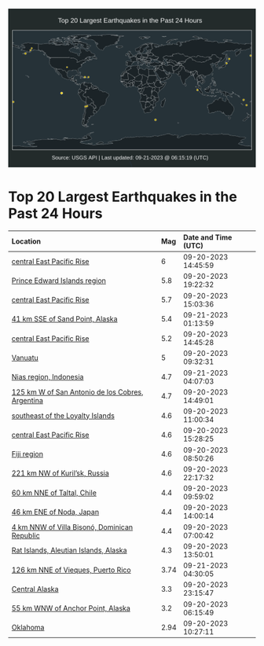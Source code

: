 ![Map](./map.png)

# Top 20 Largest Earthquakes in the Past 24 Hours

| Location | Mag | Date and Time (UTC) |
|:---|:---|:---|
| [central East Pacific Rise](https://earthquake.usgs.gov/earthquakes/eventpage/us7000kww3) | 6 | 09-20-2023 14:45:59 |
| [Prince Edward Islands region](https://earthquake.usgs.gov/earthquakes/eventpage/us7000kwz5) | 5.8 | 09-20-2023 19:22:32 |
| [central East Pacific Rise](https://earthquake.usgs.gov/earthquakes/eventpage/us7000kwwq) | 5.7 | 09-20-2023 15:03:36 |
| [41 km SSE of Sand Point, Alaska](https://earthquake.usgs.gov/earthquakes/eventpage/us7000kx0x) | 5.4 | 09-21-2023 01:13:59 |
| [central East Pacific Rise](https://earthquake.usgs.gov/earthquakes/eventpage/us7000kww6) | 5.2 | 09-20-2023 14:45:28 |
| [Vanuatu](https://earthquake.usgs.gov/earthquakes/eventpage/us7000kwv0) | 5 | 09-20-2023 09:32:31 |
| [Nias region, Indonesia](https://earthquake.usgs.gov/earthquakes/eventpage/us7000kx1b) | 4.7 | 09-21-2023 04:07:03 |
| [125 km W of San Antonio de los Cobres, Argentina](https://earthquake.usgs.gov/earthquakes/eventpage/us7000kww2) | 4.7 | 09-20-2023 14:49:01 |
| [southeast of the Loyalty Islands](https://earthquake.usgs.gov/earthquakes/eventpage/us7000kwvc) | 4.6 | 09-20-2023 11:00:34 |
| [central East Pacific Rise](https://earthquake.usgs.gov/earthquakes/eventpage/us7000kwy1) | 4.6 | 09-20-2023 15:28:25 |
| [Fiji region](https://earthquake.usgs.gov/earthquakes/eventpage/us7000kwux) | 4.6 | 09-20-2023 08:50:26 |
| [221 km NW of Kuril’sk, Russia](https://earthquake.usgs.gov/earthquakes/eventpage/us7000kx06) | 4.6 | 09-20-2023 22:17:32 |
| [60 km NNE of Taltal, Chile](https://earthquake.usgs.gov/earthquakes/eventpage/us7000kwv2) | 4.4 | 09-20-2023 09:59:02 |
| [46 km ENE of Noda, Japan](https://earthquake.usgs.gov/earthquakes/eventpage/us7000kww0) | 4.4 | 09-20-2023 14:00:14 |
| [4 km NNW of Villa Bisonó, Dominican Republic](https://earthquake.usgs.gov/earthquakes/eventpage/us7000kwum) | 4.4 | 09-20-2023 07:00:42 |
| [Rat Islands, Aleutian Islands, Alaska](https://earthquake.usgs.gov/earthquakes/eventpage/us7000kwvx) | 4.3 | 09-20-2023 13:50:01 |
| [126 km NNE of Vieques, Puerto Rico](https://earthquake.usgs.gov/earthquakes/eventpage/pr2023264000) | 3.74 | 09-21-2023 04:30:05 |
| [Central Alaska](https://earthquake.usgs.gov/earthquakes/eventpage/ak023c3c4k4z) | 3.3 | 09-20-2023 23:15:47 |
| [55 km WNW of Anchor Point, Alaska](https://earthquake.usgs.gov/earthquakes/eventpage/ak023c3206y0) | 3.2 | 09-20-2023 06:15:49 |
| [Oklahoma](https://earthquake.usgs.gov/earthquakes/eventpage/ok2023slmm) | 2.94 | 09-20-2023 10:27:11 |
